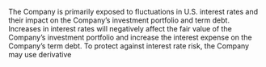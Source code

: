 The Company is primarily exposed to fluctuations in U.S. interest rates and their impact on the Company’s investment portfolio
and term debt. Increases in interest rates will negatively affect the fair value of the Company’s investment portfolio and increase
the  interest  expense  on  the  Company’s  term  debt.  To  protect  against  interest  rate  risk,  the  Company  may  use  derivative